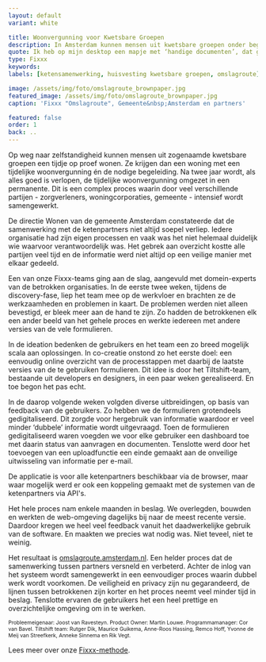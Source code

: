 ```yaml
---
layout: default
variant: white

title: Woonvergunning voor Kwetsbare Groepen
description: In Amsterdam kunnen mensen uit kwetsbare groepen onder begeleiding een periode proef-wonen. Om dat te organiseren werken hulpverleners en gemeente nauw samen in een complex proces. En dat verliep niet altijd even soepel. Samen met de betrokkenen zorgde Tiltshift voor een oplossing.
quote: Ik heb op mijn desktop een mapje met ‘handige documenten’, dat gebruik ik altijd
type: Fixxx
keywords:
labels: [ketensamenwerking, huisvesting kwetsbare groepen, omslagroute]

image: /assets/img/foto/omslagroute_brownpaper.jpg
featured_image: /assets/img/foto/omslagroute_brownpaper.jpg
caption: 'Fixxx "Omslagroute", Gemeente&nbsp;Amsterdam en partners'

featured: false
order: 1
back: ..
---
```

<!-- context -->
Op weg naar zelfstandigheid kunnen mensen uit zogenaamde kwetsbare groepen een tijdje op proef wonen. Ze krijgen dan een woning met een tijdelijke woonvergunning én de nodige begeleiding. Na twee jaar wordt, als alles goed is verlopen, de tijdelijke woonvergunning omgezet in een permanente. Dit is een complex proces waarin door veel verschillende partijen - zorgverleners, woningcorporaties, gemeente - intensief wordt samengewerkt.

<!-- probleem -->
De directie Wonen van de gemeente Amsterdam constateerde dat de samenwerking met de ketenpartners niet altijd soepel verliep. Iedere organisatie had zijn eigen processen en vaak was het niet helemaal duidelijk wie waarvoor verantwoordelijk was. Het gebrek aan overzicht kostte alle partijen veel tijd en de informatie werd niet altijd op een veilige manier met elkaar gedeeld.

<!-- DISCOVERY -->
Een van onze Fixxx-teams ging aan de slag, aangevuld met domein-experts van de betrokken organisaties. In de eerste twee weken, tijdens de discovery-fase, liep het team mee op de werkvloer en brachten ze de werkzaamheden en problemen in kaart. De problemen werden niet alleen bevestigd, er bleek meer aan de hand te zijn. Zo hadden de betrokkenen elk een ander beeld van het gehele proces en werkte iedereen met andere versies van de vele formulieren.

<!-- IDEATION -->
In de ideation bedenken de gebruikers en het team een zo breed mogelijk scala aan oplossingen. In co-creatie onstond zo het eerste doel: een eenvoudig online overzicht van de processtappen met daarbij de laatste versies van de te gebruiken formulieren. Dit idee is door het Tiltshift-team, bestaande uit developers en designers, in een paar weken gerealiseerd. En toe begon het pas echt.

<!-- DEVELOPMENT EN IMPLEMENTATIE -->
In de daarop volgende weken volgden diverse uitbreidingen, op basis van feedback van de gebruikers. Zo hebben we de formulieren grotendeels gedigitaliseerd. Dit zorgde voor hergebruik van informatie waardoor er veel minder ‘dubbele’ informatie wordt uitgevraagd. Toen de formulieren gedigitaliseerd waren voegden we voor elke gebruiker een dashboard toe met daarin status van aanvragen en documenten. Tenslotte werd door het toevoegen van een uploadfunctie een einde gemaakt aan de onveilige uitwisseling van informatie per e-mail.


<div class="article-image" style="background-image: url(/assets/img/foto/omslagroute_screenshot.png)">
    <div class="slope"></div>
    <div class="slope slope--flip"></div>
</div>

<!-- IMPLEMENTATIE -->
De applicatie is voor alle ketenpartners beschikbaar via de browser, maar waar mogelijk werd er ook een koppeling gemaakt met de systemen van de ketenpartners via API's.

Het hele proces nam enkele maanden in beslag. We overlegden, bouwden en werkten de web-omgeving dagelijks bij naar de meest recente versie. Daardoor kregen we heel veel feedback vanuit het daadwerkelijke gebruik van de software. En maakten we precies wat nodig was. Niet teveel, niet te weinig.

<!-- DELIVERY -->
<!-- uiteindelijke oplossing -->
Het resultaat is <a href="https://omslagroute.amsterdam.nl" target="_blank">omslagroute.amsterdam.nl</a>. Een helder proces dat de samenwerking tussen partners versneld en verbeterd. Achter de inlog van het systeem wordt samengewerkt in een eenvoudiger proces waarin dubbel werk wordt voorkomen. De veiligheid en privacy zijn nu gegarandeerd, de lijnen tussen betrokkenen zijn korter en het proces neemt veel minder tijd in beslag. Tenslotte ervaren de gebruikers het een heel prettige en overzichtelijke omgeving om in te werken.

<!-- team -->
<p style="font-size: 0.75em">Probleemeigenaar: Joost van Ravesteyn. Product Owner: Martin Louwe. Programmamanager: Cor van Bavel. Tiltshift team: Rutger Dik, Maurice Guikema, Anne-Roos Hassing, Remco Hoff, Yvonne de Meij van Streefkerk, Anneke Sinnema en Rik Vegt. </p>

Lees meer over onze [Fixxx-methode](/methodes/fixxx).
